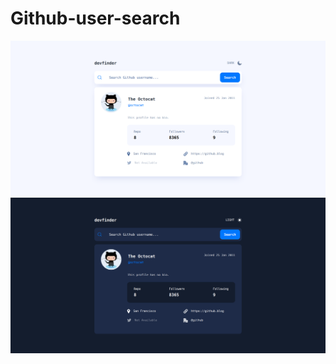 # Github-user-search
![Light Design](./src/assets/design/design-preview.png)
![Dark Design](./src/assets/design/dark-design-preview.png)
